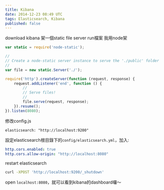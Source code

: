 ```yaml
---
title: Kibana
date: 2014-12-23 08:49 UTC
tags: Elasticsearch, Kibana
published: false
---
```


download kibana
架一個static file server run檔案
我用node架

~~~ javascript
var static = require('node-static');

//
// Create a node-static server instance to serve the './public' folder
//
var file = new static.Server('./');

require('http').createServer(function (request, response) {
    request.addListener('end', function () {
        //
        // Serve files!
        //
        file.serve(request, response);
    }).resume();
}).listen(8080);
~~~

修改config.js

~~~
elasticsearch: "http://localhost:9200"
~~~

設定elasticsearch根目錄下的`config/elasticsearch.yml`，加入:

~~~ yml
http.cors.enabled: true
http.cors.allow-origin: "http://localhost:8080"
~~~

restart elasticsearch

~~~ sh
curl -XPOST 'http://localhost:9200/_shutdown'
~~~

open `localhost:8080`，就可以看到kibana的dashboard囉～
